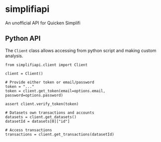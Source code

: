 # simplifiapi
An unofficial API for Quicken Simplifi

## Python API

The `Client` class allows accessing from python script and making custom analysis.

```
from simplifiapi.client import Client

client = Client()

# Provide either token or email/password
token = "..."
token = client.get_token(email=options.email, password=options.password)

assert client.verify_token(token)

# Datasets own transactions and accounts
datasets = client.get_datasets()
datasetId = datasets[0]["id"]

# Access transactions
transactions = client.get_transactions(datasetId)
```